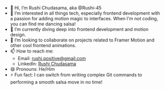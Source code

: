 - 👋 Hi, I’m Rushi Chudasama, aka @Rushi-45
- 👀 I’m interested in all things tech, especially frontend development with a passion for adding motion magic to interfaces. When I'm not coding, you can find me dancing salsa!
- 🌱 I’m currently diving deep into frontend development and motion design.
- 💞️ I’m looking to collaborate on projects related to Framer Motion and other cool frontend animations.
- 📫 How to reach me: 
  - Email: [rushi.positive@gmail.com](mailto:rushi.positive@gmail.com)
  - LinkedIn: [Rushi Chudasama](https://www.linkedin.com/in/rushi-chudasama-63473819a/)
- 😄 Pronouns: He/Him
- ⚡ Fun fact: I can switch from writing complex Git commands to performing a smooth salsa move in no time!

<!---
YourGitHubUsername/YourGitHubUsername is a ✨ special ✨ repository because its `README.md` (this file) appears on your GitHub profile.
You can click the Preview link to take a look at your changes.
--->
